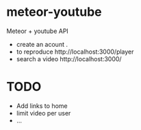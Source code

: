 # meteor-youtube
Meteor + youtube API

* create an acount .
* to reproduce  http://localhost:3000/player
* search a video http://localhost:3000/

 # TODO
 * Add links to home
 * limit video per user
 * ...
